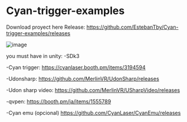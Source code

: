 # Cyan-trigger-examples

Download proyect here Release:
https://github.com/EstebanTby/Cyan-trigger-examples/releases


![image](https://user-images.githubusercontent.com/95104722/153316526-2807ac06-7d9c-4571-844a-b245c5d55b5c.png)


you must have in unity:
-SDk3

-Cyan trigger:
https://cyanlaser.booth.pm/items/3194594

-Udonsharp:
https://github.com/MerlinVR/UdonSharp/releases

-Udon sharp video:
https://github.com/MerlinVR/USharpVideo/releases

-qvpen:
https://booth.pm/ja/items/1555789

-Cyan emu (opcional)
https://github.com/CyanLaser/CyanEmu/releases
